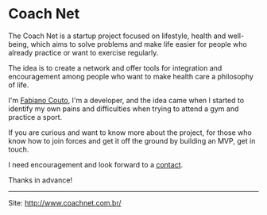 # Coach Net

The Coach Net is a startup project focused on lifestyle, health and well-being, which aims to solve problems and make life easier for people who already practice or want to exercise regularly.

The idea is to create a network and offer tools for integration and encouragement among people who want to make health care a philosophy of life.

I'm [Fabiano Couto](https://github.com/fabianocouto), I'm a developer, and the idea came when I started to identify my own pains and difficulties when trying to attend a gym and practice a sport.

If you are curious and want to know more about the project, for those who know how to join forces and get it off the ground by building an MVP, get in touch.

I need encouragement and look forward to a [contact](https://github.com/coachnet/.github/issues).

Thanks in advance!

---

Site: http://www.coachnet.com.br/
